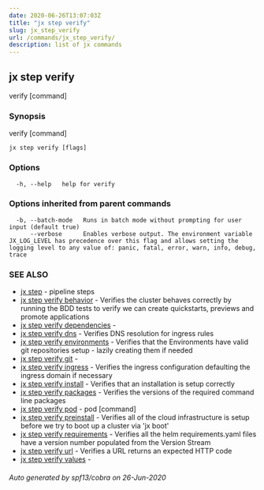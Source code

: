 ```yaml
---
date: 2020-06-26T13:07:03Z
title: "jx step verify"
slug: jx_step_verify
url: /commands/jx_step_verify/
description: list of jx commands
---
```

## jx step verify

verify [command]

### Synopsis

verify [command]

```
jx step verify [flags]
```

### Options

```
  -h, --help   help for verify
```

### Options inherited from parent commands

```
  -b, --batch-mode   Runs in batch mode without prompting for user input (default true)
      --verbose      Enables verbose output. The environment variable JX_LOG_LEVEL has precedence over this flag and allows setting the logging level to any value of: panic, fatal, error, warn, info, debug, trace
```

### SEE ALSO

* [jx step](/commands/jx_step/)	 - pipeline steps
* [jx step verify behavior](/commands/jx_step_verify_behavior/)	 - Verifies the cluster behaves correctly by running the BDD tests to verify we can create quickstarts, previews and promote applications
* [jx step verify dependencies](/commands/jx_step_verify_dependencies/)	 - 
* [jx step verify dns](/commands/jx_step_verify_dns/)	 - Verifies DNS resolution for ingress rules
* [jx step verify environments](/commands/jx_step_verify_environments/)	 - Verifies that the Environments have valid git repositories setup - lazily creating them if needed
* [jx step verify git](/commands/jx_step_verify_git/)	 - 
* [jx step verify ingress](/commands/jx_step_verify_ingress/)	 - Verifies the ingress configuration defaulting the ingress domain if necessary
* [jx step verify install](/commands/jx_step_verify_install/)	 - Verifies that an installation is setup correctly
* [jx step verify packages](/commands/jx_step_verify_packages/)	 - Verifies the versions of the required command line packages
* [jx step verify pod](/commands/jx_step_verify_pod/)	 - pod [command]
* [jx step verify preinstall](/commands/jx_step_verify_preinstall/)	 - Verifies all of the cloud infrastructure is setup before we try to boot up a cluster via 'jx boot'
* [jx step verify requirements](/commands/jx_step_verify_requirements/)	 - Verifies all the helm requirements.yaml files have a version number populated from the Version Stream
* [jx step verify url](/commands/jx_step_verify_url/)	 - Verifies a URL returns an expected HTTP code
* [jx step verify values](/commands/jx_step_verify_values/)	 - 

###### Auto generated by spf13/cobra on 26-Jun-2020
